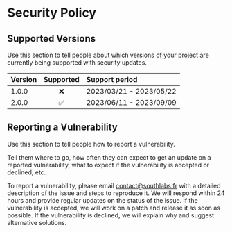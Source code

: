 # Security Policy

## Supported Versions

Use this section to tell people about which versions of your project are
currently being supported with security updates.

| Version |     Supported      | Support period          |
|---------|:------------------:|:------------------------|
| 1.0.0   |        :x:         | 2023/03/21 - 2023/05/22 |
| 2.0.0   | :white_check_mark: | 2023/06/11 - 2023/09/09 |


## Reporting a Vulnerability

Use this section to tell people how to report a vulnerability.

Tell them where to go, how often they can expect to get an update on a
reported vulnerability, what to expect if the vulnerability is accepted or
declined, etc.

To report a vulnerability, please email contact@southlabs.fr with a detailed description of the issue and steps to reproduce it. We will respond within 24 hours and provide regular updates on the status of the issue. If the vulnerability is accepted, we will work on a patch and release it as soon as possible. If the vulnerability is declined, we will explain why and suggest alternative solutions.

